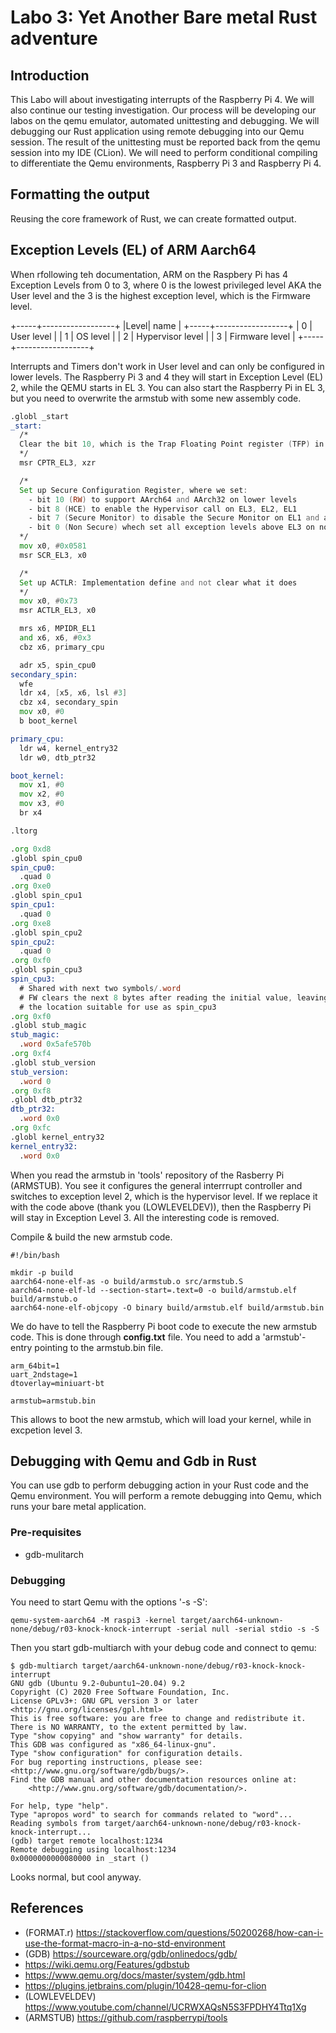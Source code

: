 Labo 3: Yet Another Bare metal Rust adventure
=============================================

Introduction
------------

This Labo will about investigating interrupts of the Raspberry Pi 4. We will also continue our testing investigation. Our process will be developing our labos on the qemu emulator, automated unittesting and debugging. We will debugging our Rust application using remote debugging into our Qemu session. The result of the unittesting must be reported back from the qemu session into my IDE (CLion).
We will need to perform conditional compiling to differentiate the Qemu environments, Raspberry Pi 3 and Raspberry Pi 4.


Formatting the output
---------------------

Reusing the core framework of Rust, we can create formatted output.

Exception Levels (EL) of ARM Aarch64
------------------------------------

When rfollowing teh documentation, ARM  on the Raspbery Pi has 4 Exception Levels from 0 to 3, where 0 is the lowest privileged level AKA the User level and the 3 is the highest exception level, which is the Firmware level.

+-----+------------------+
|Level| name             |
+-----+------------------+
|  0  | User level       |
|  1  | OS level         |
|  2  | Hypervisor level |
|  3  | Firmware level   |
+-----+------------------+

Interrupts and Timers don't work in User level and can only be configured in lower levels.
The Raspberry Pi 3 and 4 they will start in Exception Level (EL) 2, while the QEMU starts in EL 3. You can also start the Raspberry Pi in EL 3, but you need to overwrite the armstub with some new assembly code.

```asm
.globl _start
_start:
  /* 
  Clear the bit 10, which is the Trap Floating Point register (TFP) in the  to disable the trap
  */
  msr CPTR_EL3, xzr

  /* 
  Set up Secure Configuration Register, where we set:
    - bit 10 (RW) to support AArch64 and AArch32 on lower levels 
    - bit 8 (HCE) to enable the Hypervisor call on EL3, EL2, EL1
    - bit 7 (Secure Monitor) to disable the Secure Monitor on EL1 and above
    - bit 0 (Non Secure) whech set all exception levels above EL3 on non Secure
  */
  mov x0, #0x0581
  msr SCR_EL3, x0

  /* 
  Set up ACTLR: Implementation define and not clear what it does
  */
  mov x0, #0x73
  msr ACTLR_EL3, x0

  mrs x6, MPIDR_EL1
  and x6, x6, #0x3
  cbz x6, primary_cpu

  adr x5, spin_cpu0
secondary_spin:
  wfe
  ldr x4, [x5, x6, lsl #3]
  cbz x4, secondary_spin
  mov x0, #0
  b boot_kernel

primary_cpu:
  ldr w4, kernel_entry32
  ldr w0, dtb_ptr32

boot_kernel:
  mov x1, #0
  mov x2, #0
  mov x3, #0
  br x4

.ltorg

.org 0xd8
.globl spin_cpu0
spin_cpu0:
  .quad 0
.org 0xe0
.globl spin_cpu1
spin_cpu1:
  .quad 0
.org 0xe8
.globl spin_cpu2
spin_cpu2:
  .quad 0
.org 0xf0
.globl spin_cpu3
spin_cpu3:
  # Shared with next two symbols/.word
  # FW clears the next 8 bytes after reading the initial value, leaving
  # the location suitable for use as spin_cpu3
.org 0xf0
.globl stub_magic
stub_magic:
  .word 0x5afe570b
.org 0xf4
.globl stub_version
stub_version:
  .word 0
.org 0xf8
.globl dtb_ptr32
dtb_ptr32:
  .word 0x0
.org 0xfc
.globl kernel_entry32
kernel_entry32:
  .word 0x0

```

When you read the armstub in 'tools' repository of the Rasberry Pi (ARMSTUB). You see it configures the general interrrupt controller and switches to exception level 2, which is the hypervisor level.
If we replace it with the code above (thank you (LOWLEVELDEV)), then the Raspberry Pi will stay in Exception Level 3. All the interesting code is removed.

Compile & build the new armstub code.

```shell
#!/bin/bash

mkdir -p build
aarch64-none-elf-as -o build/armstub.o src/armstub.S
aarch64-none-elf-ld --section-start=.text=0 -o build/armstub.elf build/armstub.o
aarch64-none-elf-objcopy -O binary build/armstub.elf build/armstub.bin
```

We do have to tell the Raspberry Pi boot code to execute the new armstub code. This is done through **config.txt** file. You need to add a 'armstub'-entry pointing to the armstub.bin file.
```
arm_64bit=1
uart_2ndstage=1
dtoverlay=miniuart-bt

armstub=armstub.bin
```

This allows to boot the new armstub, which will load your kernel, while in excpetion level 3.

Debugging with Qemu and Gdb in Rust
-----------------------------------

You can use gdb to perform debugging action in your Rust code and the Qemu environment. You will perform a remote debugging into Qemu, which runs your bare metal application.


### Pre-requisites
- gdb-mulitarch

### Debugging

You need to start Qemu with the options '-s -S':

```
qemu-system-aarch64 -M raspi3 -kernel target/aarch64-unknown-none/debug/r03-knock-knock-interrupt -serial null -serial stdio -s -S
```

Then you start gdb-multiarch with your debug code and connect to qemu:

```
$ gdb-multiarch target/aarch64-unknown-none/debug/r03-knock-knock-interrupt
GNU gdb (Ubuntu 9.2-0ubuntu1~20.04) 9.2
Copyright (C) 2020 Free Software Foundation, Inc.
License GPLv3+: GNU GPL version 3 or later <http://gnu.org/licenses/gpl.html>
This is free software: you are free to change and redistribute it.
There is NO WARRANTY, to the extent permitted by law.
Type "show copying" and "show warranty" for details.
This GDB was configured as "x86_64-linux-gnu".
Type "show configuration" for configuration details.
For bug reporting instructions, please see:
<http://www.gnu.org/software/gdb/bugs/>.
Find the GDB manual and other documentation resources online at:
    <http://www.gnu.org/software/gdb/documentation/>.

For help, type "help".
Type "apropos word" to search for commands related to "word"...
Reading symbols from target/aarch64-unknown-none/debug/r03-knock-knock-interrupt...
(gdb) target remote localhost:1234
Remote debugging using localhost:1234
0x0000000000080000 in _start ()
```

Looks normal, but cool anyway.


References
----------

- (FORMAT.r) https://stackoverflow.com/questions/50200268/how-can-i-use-the-format-macro-in-a-no-std-environment
- (GDB) https://sourceware.org/gdb/onlinedocs/gdb/
- https://wiki.qemu.org/Features/gdbstub
- https://www.qemu.org/docs/master/system/gdb.html
- https://plugins.jetbrains.com/plugin/10428-qemu-for-clion
- (LOWLEVELDEV) https://www.youtube.com/channel/UCRWXAQsN5S3FPDHY4Ttq1Xg
- (ARMSTUB) https://github.com/raspberrypi/tools

